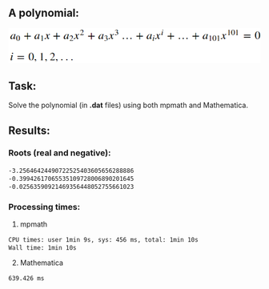 ## A polynomial:  
![](../images/polynomial_w_o101.png)

## Task:  
Solve the polynomial (in **.dat** files) using both mpmath and Mathematica.

## Results:  

### Roots (real and negative):  
```
-3.25646424490722525403605656288886     
-0.39942617065535109728006890201645     
-0.02563590921469356448052755661023
```

### Processing times:
1. mpmath 
  ```
  CPU times: user 1min 9s, sys: 456 ms, total: 1min 10s
  Wall time: 1min 10s
  ```  
2. Mathematica
  ```
  639.426 ms
  ```  
